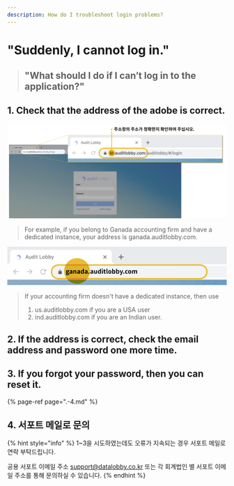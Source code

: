 ```yaml
---
description: How do I troubleshoot login problems?
---
```


# "Suddenly, I cannot log in."

> ## "What should I do if I can’t log in to the application?"

## 1. Check that the address of the adobe is correct.

![](../.gitbook/assets/login-error-01.jpg)

> For example, if you belong to Ganada accounting firm and have a dedicated instance, your address is ganada.auditlobby.com.

![](../.gitbook/assets/image-165.png)

> If your accounting firm doesn't have a dedicated instance, then use
>
> 1. us.auditlobby.com if you are a USA user
> 2. ind.auditlobby.com if you are an Indian user.

## 2. If the address is correct, check the email address and password one more time.

## 3. If you forgot your password, then you can reset it.

{% page-ref page=".-4.md" %}

## 4. 서포트 메일로 문의

{% hint style="info" %}
1~3을 시도하였는데도 오류가 지속되는 경우 서포트 메일로 연락 부탁드립니다.

공용 서포트 이메일 주소 support@datalobby.co.kr 또는 각 회계법인 별 서포트 이메일 주소를 통해 문의하실 수 있습니다.
{% endhint %}

